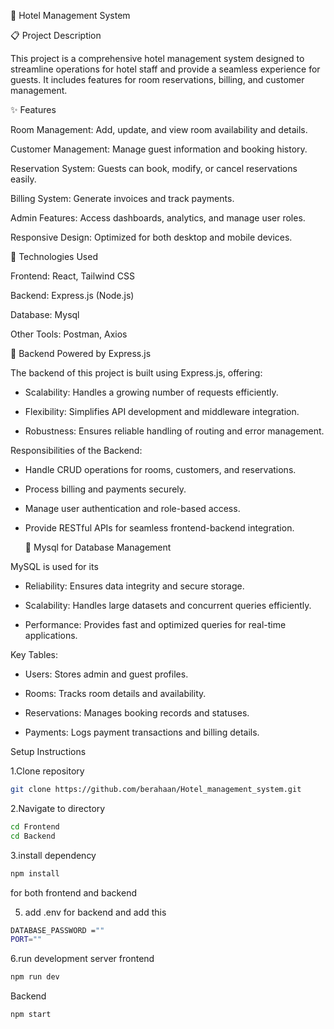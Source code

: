 🏨 Hotel Management System

📋 Project Description

This project is a comprehensive hotel management system designed to streamline operations for hotel staff and provide a seamless experience for guests. It includes features for room reservations, billing, and customer management.

✨ Features

Room Management: Add, update, and view room availability and details.

Customer Management: Manage guest information and booking history.

Reservation System: Guests can book, modify, or cancel reservations easily.

Billing System: Generate invoices and track payments.

Admin Features: Access dashboards, analytics, and manage user roles.

Responsive Design: Optimized for both desktop and mobile devices.

🚀 Technologies Used

Frontend: React, Tailwind CSS 

Backend: Express.js (Node.js)

Database: Mysql

Other Tools: Postman, Axios


🚀 Backend Powered by Express.js

The backend of this project is built using Express.js, offering:

- Scalability: Handles a growing number of requests efficiently.

- Flexibility: Simplifies API development and middleware integration.

- Robustness: Ensures reliable handling of routing and error management.

Responsibilities of the Backend:

- Handle CRUD operations for rooms, customers, and reservations.

- Process billing and payments securely.

- Manage user authentication and role-based access.

- Provide RESTful APIs for seamless frontend-backend integration.

  💪 Mysql for Database Management

MySQL is used for its

- Reliability: Ensures data integrity and secure storage.

- Scalability: Handles large datasets and concurrent queries efficiently.

- Performance: Provides fast and optimized queries for real-time applications.

Key Tables:

- Users: Stores admin and guest profiles.

- Rooms: Tracks room details and availability.

- Reservations: Manages booking records and statuses.

- Payments: Logs payment transactions and billing details.

Setup Instructions

1.Clone repository 
```bash
git clone https://github.com/berahaan/Hotel_management_system.git  

```
2.Navigate to directory 
```bash
cd Frontend
cd Backend
``` 
3.install dependency
```bash
npm install
```
for both frontend and backend 


5. add .env for backend and add this
   
```bash
DATABASE_PASSWORD =""
PORT=""
```
6.run development server 
frontend 
```bash
npm run dev 
```
Backend
```bash
npm start
```

